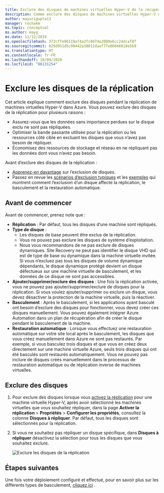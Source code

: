 ```yaml
---
title: Exclure des disques de machines virtuelles Hyper-V de la récupération d’urgence sur Azure avec Azure Site Recovery
description: Comme exclure des disques de machines virtuelles Hyper-V de la réplication sur Azure avec Azure Site Recovery.
author: mayurigupta13
manager: rochakm
ms.topic: conceptual
ms.author: mayg
ms.date: 11/12/2019
ms.openlocfilehash: 373cffe96119af4a2fc0d74e2090e6cc24dcaf8f
ms.sourcegitcommit: 829d951d5c90442a38012daaf77e86046018e5b9
ms.translationtype: HT
ms.contentlocale: fr-FR
ms.lasthandoff: 10/09/2020
ms.locfileid: "86131254"
---
```

# <a name="exclude-disks-from-replication"></a>Exclure les disques de la réplication

Cet article explique comment exclure des disques pendant la réplication de machines virtuelles Hyper-V dans Azure. Vous pouvez exclure des disques de la réplication pour plusieurs raisons :

- Assurez-vous que les données sans importance perdues sur le disque exclu ne sont pas répliquées.
- Optimiser la bande passante utilisée pour la réplication ou les ressources côté cible en excluant les disques que vous n’avez pas besoin de répliquer.
- Économisez des ressources de stockage et réseau en ne répliquant pas les données dont vous n’avez pas besoin.

Avant d’exclure des disques de la réplication :

- [Apprenez-en davantage](exclude-disks-replication.md) sur l’exclusion de disques.
- Passez en revue les [scénarios d’exclusion typiques](exclude-disks-replication.md#typical-scenarios) et les [exemples](exclude-disks-replication.md#example-1-exclude-the-sql-server-tempdb-disk) qui montrent comment l’exclusion d’un disque affecte la réplication, le basculement et la restauration automatique.

## <a name="before-you-start"></a>Avant de commencer

Avant de commencer, prenez note que :

- **Réplication** : Par défaut, tous les disques d’une machine sont répliqués.
- **Type de disque** :
    - Les disques de base peuvent être exclus de la réplication.
    - Vous ne pouvez pas exclure les disques de système d’exploitation.
    - Nous vous recommandons de ne pas exclure de disques dynamiques. Site Recovery ne peut pas identifier le disque VHD qui est de type de base ou dynamique dans la machine virtuelle invitée.  Si vous n’excluez pas tous les disques de volume dynamique dépendants, le disque dynamique protégé devient un disque défectueux sur une machine virtuelle de basculement, et les données de ce disque ne sont pas accessibles.
- **Ajouter/supprimer/exclure des disques** : Une fois la réplication activée, vous ne pouvez pas ajouter/supprimer/exclure de disques pour la réplication. Si vous voulez ajouter/supprimer ou exclure un disque, vous devez désactiver la protection de la machine virtuelle, puis la réactiver.
- **Basculement** : Après le basculement, si les applications ayant basculé ont besoin d’exclure des disques pour fonctionner, vous devez créer ces disques manuellement. Vous pouvez également intégrer Azure Automation dans un plan de récupération afin de créer le disque pendant le basculement de la machine.
- **Restauration automatique** : Lorsque vous effectuez une restauration automatique sur votre site local après le basculement, les disques que vous créez manuellement dans Azure ne sont pas restaurés. Par exemple, si vous basculez trois disques et que vous en créez deux directement sur une machine virtuelle Azure, seuls trois disques qui ont été basculés sont restaurés automatiquement. Vous ne pouvez pas inclure de disques créés manuellement dans le processus de restauration automatique ou de réplication inverse de machines virtuelles.

## <a name="exclude-disks"></a>Exclure des disques

1. Pour exclure des disques lorsque vous [activez la réplication](./hyper-v-azure-tutorial.md) pour une machine virtuelle Hyper-V, après avoir sélectionné les machines virtuelles que vous souhaitez répliquer, dans la page **Activer la réplication** >  **Propriétés** > **Configurer les propriétés**, consultez la colonne **Disques à répliquer**. Par défaut, tous les disques sont sélectionnés pour la réplication.
2. Si vous ne souhaitez pas répliquer un disque spécifique, dans **Disques à répliquer** désactivez la sélection pour tous les disques que vous souhaitez exclure. 

    ![Exclure les disques de la réplication](./media/hyper-v-exclude-disk/enable-replication6-with-exclude-disk.png)


## <a name="next-steps"></a>Étapes suivantes
Une fois votre déploiement configuré et effectué, pour en savoir plus sur les différents types de basculement, [cliquez ici](failover-failback-overview.md) .
